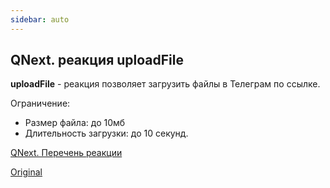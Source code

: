 ```yaml
---
sidebar: auto
---
```


## QNext. реакция uploadFile

**uploadFile** - реакция позволяет загрузить файлы в Телеграм по ссылке. 

Ограничение:
* Размер файла: до 10мб
* Длительность загрузки: до 10 секунд.



[QNext. Перечень реакции](/docs-test/ph/reactions)

[Original](https://telegra.ph/QNext-admin-reaction-uploadFile-09-18)